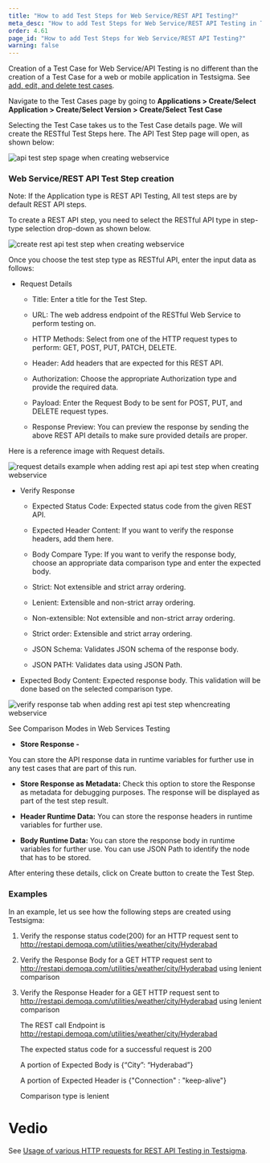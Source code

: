 ```yaml
---
title: "How to add Test Steps for Web Service/REST API Testing?"
meta_desc: "How to add Test Steps for Web Service/REST API Testing in Testsigma?"
order: 4.61
page_id: "How to add Test Steps for Web Service/REST API Testing?"
warning: false
---
```


Creation of a Test Case for Web Service/API Testing is no different than the creation of a Test Case for a web or mobile application in Testsigma.
See [add, edit, and delete test cases](https://testsigma.com/docs/test-cases/manage/add-edit-delete/).
 
Navigate to the Test Cases page by going to **Applications > Create/Select Application > Create/Select Version > Create/Select Test Case**

Selecting the Test Case takes us to the Test Case details page. We will create the RESTful Test Steps here. The API Test Step page will open, as shown below:

![api test step spage when creating webservice](https://docs.testsigma.com/images/create-steps-restapi/api-test-step-page-create-webservice.png)


### Web Service/REST API Test Step creation
 
 
Note: If the Application type is REST API Testing, All test steps are by default REST API steps.
 
To create a REST API step, you need to select the RESTful API type in step-type selection drop-down as shown below.


![create rest api test step when creating webservice](https://docs.testsigma.com/images/create-steps-restapi/create-rest-api-test-step-create-webservice.png)

Once you choose the test step type as RESTful API, enter the input data as follows:

* Request Details

  * Title: Enter a title for the Test Step.

  * URL: The web address endpoint of the RESTful Web Service to perform testing on.

  * HTTP Methods: Select from one of the HTTP request types to perform: GET, POST, PUT, PATCH, DELETE.

  * Header: Add headers that are expected for this REST API.

  * Authorization: Choose the appropriate Authorization type and provide the required data.

  * Payload: Enter the Request Body to be sent for POST, PUT, and DELETE request types.

  * Response Preview: You can preview the response by sending the above REST API details to make sure provided details are proper.

Here is a reference image with Request details.

![request details example when adding rest api api test step when creating webservice](https://docs.testsigma.com/images/create-steps-restapi/request-details-add-rest-api-test-step-create-webservice.png)

* Verify Response
  
    
  * Expected Status Code: Expected status code from the given REST API.


  * Expected Header Content: If you want to verify the response headers, add them here.


  * Body Compare Type: If you want to verify the response body, choose an appropriate data comparison type and enter the expected body.


  * Strict: Not extensible and strict array ordering.


  * Lenient: Extensible and non-strict array ordering.


  * Non-extensible: Not extensible and non-strict array ordering.


  * Strict order: Extensible and strict array ordering.


  * JSON Schema: Validates JSON schema of the response body.


  * JSON PATH: Validates data using JSON Path.


* Expected Body Content: Expected response body. This validation will be done based on the selected comparison type.
 
 ![verify response tab when adding rest api test step whencreating webservice](https://docs.testsigma.com/images/create-steps-restapi/verify-response-rest-api-test-step-create-webservice.png)

See Comparison Modes in Web Services Testing

* **Store Response -** 
  
You can store the API response data in runtime variables for further use in any test cases that are part of this run.

* **Store Response as Metadata:** Check this option to store the Response as metadata for debugging purposes. The response will be displayed as part of the test step result.

* **Header Runtime Data:** You can store the response headers in runtime variables for further use.
  
* **Body Runtime Data:** You can store the response body in runtime variables for further use. You can use JSON Path to identify the node that has to be stored.
 
After entering these details, click on Create button to create the Test Step.
 
### Examples
 
In an example, let us see how the following steps are created using Testsigma:
1. Verify the response status code(200) for an HTTP request sent to http://restapi.demoqa.com/utilities/weather/city/Hyderabad
2. Verify the Response Body for a GET HTTP request sent to http://restapi.demoqa.com/utilities/weather/city/Hyderabad using lenient comparison
3. Verify the Response Header for a GET HTTP request sent to http://restapi.demoqa.com/utilities/weather/city/Hyderabad using lenient comparison
 
    The REST call Endpoint is http://restapi.demoqa.com/utilities/weather/city/Hyderabad

    The expected status code for a successful request is 200

    A portion of Expected Body is {“City”: “Hyderabad”}

    A portion of Expected Header is {"Connection" : "keep-alive"}

    Comparison type is lenient

# Vedio

See [Usage of various HTTP requests for REST API Testing in Testsigma](https://testsigma.com/docs/test-cases/create-steps-restapi/methods/).



